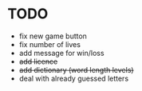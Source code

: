 # TODO
* fix new game button
* fix number of lives
* add message for win/loss
* ~~add licence~~
* ~~add dictionary (word length levels)~~
* deal with already guessed letters
